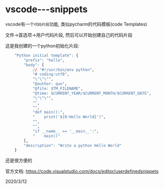 # vscode---snippets

vscode有一个`代码片段`功能, 类似pycharm的代码模板(code Templates)  

文件->首选项->用户代码片段, 然后可以开始创建自己的代码片段  

这是我创建的一个python初始化片段:  
```r
	"Python initial template": {
		"prefix": "hello",
		"body": [
			// "#!/usr/bin/env python",
			"# coding:utf8",
			"\"\"\"",
			"@author: qux",
			"@file: $TM_FILENAME",
			"@time: $CURRENT_YEAR/$CURRENT_MONTH/$CURRENT_DATE",
			"\"\"\"",
			"",
			"",
			"def main():",
			"    print('${0:Hello World}')",
			"",
			"",
			"if __name__ == '__main__':",
			"    main()"
		],
		"description": "Write a python Hello World"
	}
```

还是很方便的  

官方文档: https://code.visualstudio.com/docs/editor/userdefinedsnippets  


2020/3/12  
